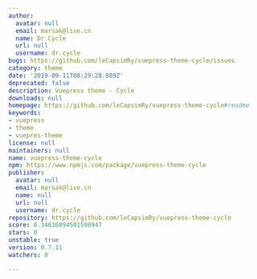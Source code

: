 ```yaml
---
author:
  avatar: null
  email: marsak@live.cn
  name: Dr.Cycle
  url: null
  username: dr.cycle
bugs: https://github.com/leCapsimRy/vuepress-theme-cycle/issues
category: theme
date: '2019-09-11T08:29:28.889Z'
deprecated: false
description: Vuepress theme - Cycle
downloads: null
homepage: https://github.com/leCapsimRy/vuepress-theme-cycle#readme
keywords:
- vuepress
- theme
- vuepres-theme
license: null
maintainers: null
name: vuepress-theme-cycle
npm: https://www.npmjs.com/package/vuepress-theme-cycle
publisher:
  avatar: null
  email: marsak@live.cn
  name: null
  url: null
  username: dr.cycle
repository: https://github.com/leCapsimRy/vuepress-theme-cycle
score: 0.34636894501598947
stars: 0
unstable: true
version: 0.7.11
watchers: 0

---
```


